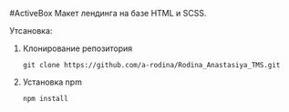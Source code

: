 #ActiveBox
Макет лендинга на базе HTML и SCSS.

Утсановка:

1. Клонирование репозитория

   `git clone https://github.com/a-rodina/Rodina_Anastasiya_TMS.git`

2. Установка npm

     `npm install`
